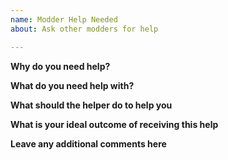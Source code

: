 ```yaml
---
name: Modder Help Needed
about: Ask other modders for help

---
```


**Why do you need help?**

**What do you need help with?**

**What should the helper do to help you**

**What is your ideal outcome of receiving this help**

**Leave any additional comments here**
